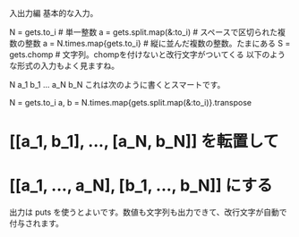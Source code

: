 入出力編
基本的な入力。

N = gets.to_i               # 単一整数
a = gets.split.map(&:to_i)  # スペースで区切られた複数の整数
a = N.times.map{gets.to_i}  # 縦に並んだ複数の整数。たまにある
S = gets.chomp              # 文字列。chompを付けないと改行文字がついてくる
以下のような形式の入力もよく見ますね。

N
a_1 b_1
...
a_N b_N
これは次のように書くとスマートです。

N = gets.to_i
a, b = N.times.map{gets.split.map(&:to_i)}.transpose

# [[a_1, b_1], ..., [a_N, b_N]] を転置して
# [[a_1, ..., a_N], [b_1, ..., b_N]] にする
出力は puts を使うとよいです。数値も文字列も出力できて、改行文字が自動で付与されます。
